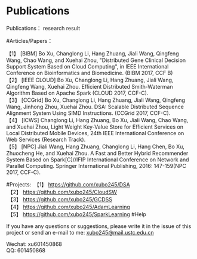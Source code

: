 # Publications
Publications： research result


#Articles/Papers：

  【1】 [BIBM] Bo Xu, Changlong Li, Hang Zhuang, Jiali Wang, Qingfeng Wang, Chao Wang, and Xuehai Zhou, "Distributed Gene Clinical Decision Support System Based on Cloud Computing", in IEEE International Conference on Bioinformatics and Biomedicine. (BIBM 2017, CCF B)   
  【2】 [IEEE CLOUD] Bo Xu, Changlong Li, Hang Zhuang, Jiali Wang, Qingfeng Wang, Xuehai Zhou. Efficient Distributed Smith-Waterman Algorithm Based on Apache Spark (CLOUD 2017, CCF-C).   
  【3】 [CCGrid] Bo Xu, Changlong Li, Hang Zhuang, Jiali Wang, Qingfeng Wang, Jinhong Zhou, Xuehai Zhou. DSA: Scalable Distributed Sequence Alignment System Using SIMD Instructions. (CCGrid 2017, CCF-C).   
  【4】 [ICWS] Changlong Li, Hang Zhuang, Bo Xu, Jiali Wang, Chao Wang, and Xuehai Zhou, Light Weight Key-Value Store for Efficient Services on Local Distributed Mobile Devices, 24th IEEE International Conference on Web Services (Research Track).   
  【5】 [NPC] Jiali Wang, Hang Zhuang, Changlong Li, Hang Chen, Bo Xu, Zhuocheng He, and Xuehai Zhou. A Fast and Better Hybrid Recommender System Based on Spark[C]//IFIP International Conference on Network and Parallel Computing. Springer International Publishing, 2016: 147-159(NPC 2017, CCF-C).  
  
#Projects:
  【1】 https://github.com/xubo245/DSA   
  【2】 https://github.com/xubo245/CloudSW   
  【3】 https://github.com/xubo245/GCDSS   
  【4】 https://github.com/xubo245/AdamLearning   
  【5】 https://github.com/xubo245/SparkLearning
#Help

If you have any questions or suggestions, please write it in the issue of this project or send an e-mail to me: xubo245@mail.ustc.edu.cn

Wechat: xu601450868  
QQ: 601450868
